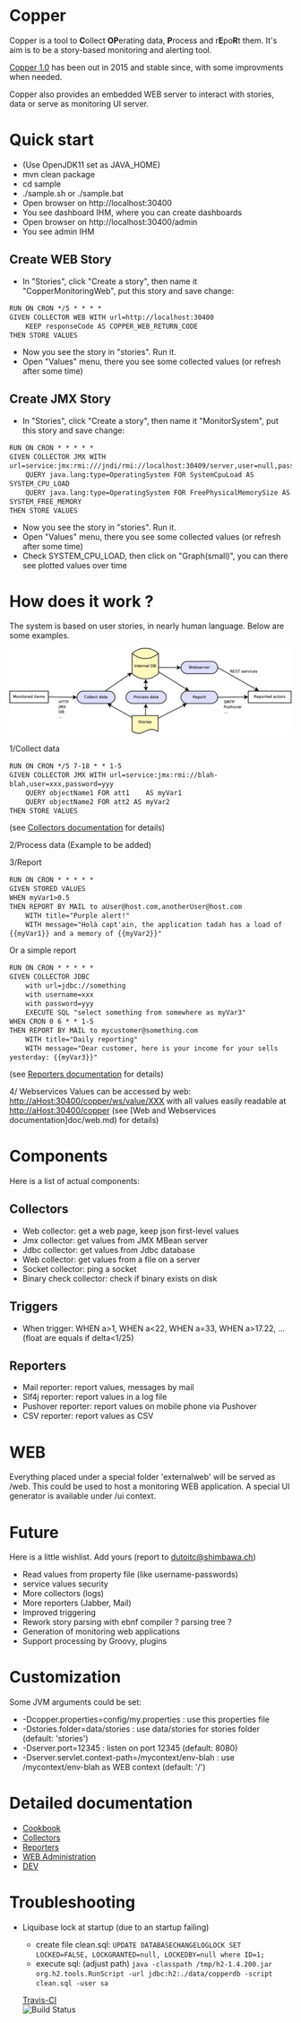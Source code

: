 # Copper
Copper is a tool to **C**ollect **OP**erating data, **P**rocess and r**E**po**R**t them.
It's aim is to be a story-based monitoring and alerting tool.

[Copper 1.0](<https://github.com/dutoitc/copper/releases/tag/v1.0.0>) has been out in 2015 and stable since, with some improvments when needed.

Copper also provides an embedded WEB server to interact with stories, data or serve as monitoring UI server.


# Quick start
* (Use OpenJDK11 set as JAVA_HOME)
* mvn clean package
* cd sample
* ./sample.sh  or ./sample.bat
* Open browser on http://localhost:30400
* You see dashboard IHM, where you can create dashboards
* Open browser on http://localhost:30400/admin
* You see admin IHM

## Create WEB Story
* In "Stories", click "Create a story", then name it "CopperMonitoringWeb", put this story and save change:
```
RUN ON CRON */5 * * * *
GIVEN COLLECTOR WEB WITH url=http://localhost:30400
    KEEP responseCode AS COPPER_WEB_RETURN_CODE
THEN STORE VALUES
```
* Now you see the story in "stories". Run it.
* Open "Values" menu, there you see some collected values (or refresh after some time)


## Create JMX Story
* In "Stories", click "Create a story", then name it "MonitorSystem", put this story and save change:
```
RUN ON CRON * * * * *
GIVEN COLLECTOR JMX WITH url=service:jmx:rmi:///jndi/rmi://localhost:30409/server,user=null,password=null
    QUERY java.lang:type=OperatingSystem FOR SystemCpuLoad AS SYSTEM_CPU_LOAD
    QUERY java.lang:type=OperatingSystem FOR FreePhysicalMemorySize AS SYSTEM_FREE_MEMORY
THEN STORE VALUES

```
* Now you see the story in "stories". Run it.
* Open "Values" menu, there you see some collected values (or refresh after some time)
* Check SYSTEM_CPU_LOAD, then click on "Graph(small)", you can there see plotted values over time



# How does it work ?

The system is based on user stories, in nearly human language. Below are some examples.

![Architecture](doc/archi1.png)


1/Collect data
````
RUN ON CRON */5 7-18 * * 1-5
GIVEN COLLECTOR JMX WITH url=service:jmx:rmi://blah-blah,user=xxx,password=yyy
    QUERY objectName1 FOR att1    AS myVar1
    QUERY objectName2 FOR att2 AS myVar2
THEN STORE VALUES
````
(see [Collectors documentation](doc/collectors.md) for details)

2/Process data
(Example to be added)

3/Report
````
RUN ON CRON * * * * *
GIVEN STORED VALUES
WHEN myVar1>0.5
THEN REPORT BY MAIL to aUser@host.com,anotherUser@host.com
    WITH title="Purple alert!"
    WITH message="Holà capt'ain, the application tadah has a load of {{myVar1}} and a memory of {{myVar2}}"
````

Or a simple report
````
RUN ON CRON * * * * *
GIVEN COLLECTOR JDBC
    with url=jdbc://something
    with username=xxx
    with password=yyy
    EXECUTE SQL "select something from somewhere as myVar3"
WHEN CRON 0 6 * * 1-5
THEN REPORT BY MAIL to mycustomer@something.com
    WITH title="Daily reporting"
    WITH message="Dear customer, here is your income for your sells yesterday: {{myVar3}}"
````

(see [Reporters documentation](doc/reporters.md) for details)


4/ Webservices
Values can be accessed by web: <http://aHost:30400/copper/ws/value/XXX> with all values easily readable at <http://aHost:30400/copper>
(see [Web and Webservices documentation]doc/web.md) for details)




# Components
Here is a list of actual components:

## Collectors
* Web collector: get a web page, keep json first-level values
* Jmx collector: get values from JMX MBean server
* Jdbc collector: get values from Jdbc database
* Web collector: get values from a file on a server
* Socket collector: ping a socket
* Binary check collector: check if binary exists on disk

## Triggers
* When trigger: WHEN a>1, WHEN a<22, WHEN a=33, WHEN a>17.22, ... (float are equals if delta<1/25)

## Reporters
* Mail reporter: report values, messages by mail
* Slf4j reporter: report values in a log file
* Pushover reporter: report values on mobile phone via Pushover
* CSV reporter: report values as CSV

# WEB
Everything placed under a special folder 'externalweb' will be served as /web. This could be used to host a monitoring WEB application.
A special UI generator is available under /ui context.

# Future
Here is a little wishlist. Add yours (report to dutoitc@shimbawa.ch)
* Read values from property file (like username-passwords)
* service values security
* More collectors (logs)
* More reporters (Jabber, Mail)
* Improved triggering
* Rework story parsing with ebnf compiler ? parsing tree ?
* Generation of monitoring web applications
* Support processing by Groovy, plugins

# Customization
Some JVM arguments could be set:
* -Dcopper.properties=config/my.properties : use this properties file
* -Dstories.folder=data/stories : use data/stories for stories folder (default: 'stories')
* -Dserver.port=12345 : listen on port 12345 (default: 8080)
* -Dserver.servlet.context-path=/mycontext/env-blah : use /mycontext/env-blah as WEB context (default: '/')

# Detailed documentation
* [Cookbook](doc/cookbook.md)
* [Collectors](doc/collectors.md)
* [Reporters](doc/reporters.md)
* [WEB Administration](doc/admin.md)
* [DEV](doc/dev.md)



# Troubleshooting
- Liquibase lock at startup (due to an startup failing)
  - create file clean.sql:
    `UPDATE DATABASECHANGELOGLOCK SET LOCKED=FALSE, LOCKGRANTED=null, LOCKEDBY=null where ID=1;`
  - execute sql: (adjust path)
    `java -classpath /tmp/h2-1.4.200.jar org.h2.tools.RunScript -url jdbc:h2:./data/copperdb -script clean.sql -user sa`
    
  
  [Travis-CI](https://travis-ci.com/github/dutoitc/copper)  
  ![Build Status](https://api.travis-ci.org/dutoitc/copper.svg?branch=master)

  